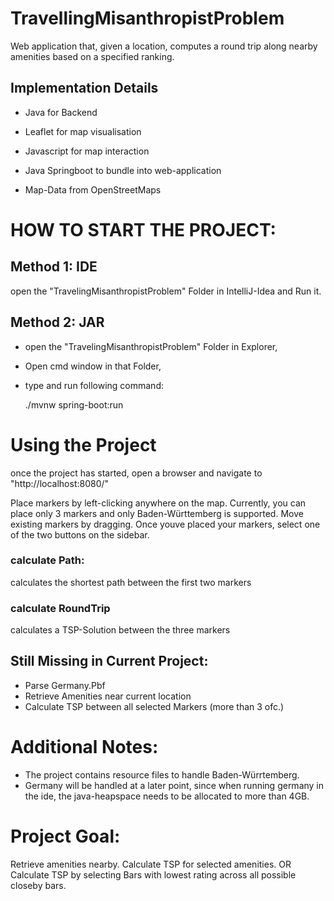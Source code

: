# TravellingMisanthropistProblem

Web application that, given a location, computes a round trip along nearby amenities based on a specified ranking.

## Implementation Details
- Java for Backend
- Leaflet for map visualisation
- Javascript for map interaction
- Java Springboot to bundle into web-application

- Map-Data from OpenStreetMaps

# HOW TO START THE PROJECT:
## Method 1: IDE
open the "TravelingMisanthropistProblem" Folder in IntelliJ-Idea and Run it.
## Method 2: JAR
- open the "TravelingMisanthropistProblem" Folder in Explorer,
- Open cmd window in that Folder,
- type and run following command:

    ./mvnw spring-boot:run 


# Using the Project
once the project has started,
open a browser and navigate to "http://localhost:8080/"


Place markers by left-clicking anywhere on the map.
Currently, you can place only 3 markers and only Baden-Württemberg is supported.
Move existing markers by dragging.
Once youve placed your markers, select one of the two buttons on the sidebar.

### calculate Path:
calculates the shortest path between the first two markers

### calculate RoundTrip
calculates a TSP-Solution between the three markers


## Still Missing in Current Project:
- Parse Germany.Pbf
- Retrieve Amenities near current location
- Calculate TSP between all selected Markers (more than 3 ofc.)

# Additional Notes:
- The project contains resource files to handle Baden-Würrtemberg.
- Germany will be handled at a later point, since when running germany in the ide, the java-heapspace needs to be allocated to more than 4GB.


# Project Goal:
Retrieve amenities nearby.
Calculate TSP for selected amenities.
OR
Calculate TSP by selecting Bars with lowest rating across all possible closeby bars.